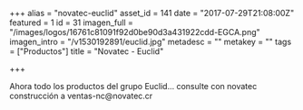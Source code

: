 +++
alias = "novatec-euclid"
asset_id = 141
date = "2017-07-29T21:08:00Z"
featured = 1
id = 31
imagen_full = "/images/logos/16761c81091f92d0be90d3a431922cdd-EGCA.png"
imagen_intro = "/v1530192891/euclid.jpg"
metadesc = ""
metakey = ""
tags = ["Productos"]
title = "Novatec - Euclid"

+++
<p>Ahora todo los productos del grupo Euclid... consulte con novatec construcción a ventas-nc@novatec.cr</p>